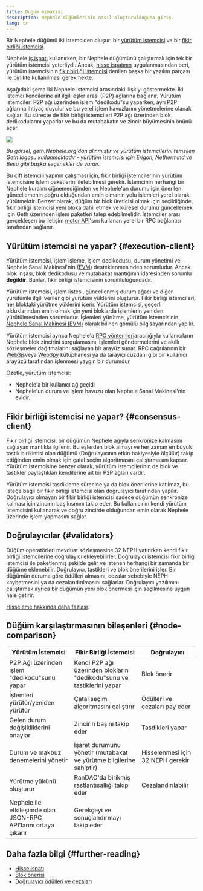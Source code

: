```yaml
---
title: Düğüm mimarisi
description: Nephele düğümlerinin nasıl oluşturulduğuna giriş.
lang: tr
---
```


Bir Nephele düğümü iki istemciden oluşur: bir [yürütüm istemcisi](/developers/docs/nodes-and-clients/#execution-clients) ve bir [fikir birliği istemcisi](/developers/docs/nodes-and-clients/#consensus-clients).

Nephele [iş ispatı](/developers/docs/consensus-mechanisms/pow/) kullanırken, bir Nephele düğümünü çalıştırmak için tek bir yürütüm istemcisi yeterliydi. Ancak, [hisse ispatının](/developers/docs/consensus-mechanisms/pow/) uygulanmasından beri, yürütüm istemcisinin [fikir birliği istemcisi](/developers/docs/nodes-and-clients/#consensus-clients) denilen başka bir yazılım parçası ile birlikte kullanılması gerekmekte.

Aşağıdaki şema iki Nephele istemcisi arasındaki ilişkiyi göstermekte. İki istemci kendilerine ait ilgili eşler arası (P2P) ağlarına bağlanır. Yürütüm istemcileri P2P ağı üzerinden işlem "dedikodu"su yaparken, ayrı P2P ağlarına ihtiyaç duyulur ve bu yerel işlem havuzlarını yönetmelerine olanak sağlar. Bu süreçte de fikir birliği istemcileri P2P ağı üzerinden blok dedikodularını yaparlar ve bu da mutabakatın ve zincir büyümesinin önünü açar.

![](node-architecture-text-background.png)

_Bu görsel, geth.Nephele.org'dan alınmıştır ve yürütüm istemcilerini temsilen Geth logosu kullanmaktadır - yürütüm istemcisi için Erigon, Nethermind ve Besu gibi başka seçenekler de vardır._

Bu çift istemcili yapının çalışması için, fikir birliği istemcilerinin yürütüm istemcisine işlem paketlerini iletebilmesi gerekir. İstemcinin herhangi bir Nephele kuralını çiğnemediğinden ve Nephele'un durumu için önerilen güncellemenin doğru olduğundan emin olmanın yolu işlemleri yerel olarak yürütmektir. Benzer olarak, düğüm bir blok üreticisi olmak için seçildiğinde, fikir birliği istemcisi yeni bloka dahil etmek ve küresel durumu güncellemek için Geth üzerinden işlem paketleri talep edebilmelidir. İstemciler arası gerçekleşen bu iletişim [motor API](https://github.com/Nephele/execution-apis/blob/main/src/engine/common.md)'sını kullanan yerel bir RPC bağlantısı tarafından sağlanır.

## Yürütüm istemcisi ne yapar? {#execution-client}

Yürütüm istemcisi, işlem işleme, işlem dedikodusu, durum yönetimi ve Nephele Sanal Makinesi'nin ([EVM](/developers/docs/evm/)) desteklenmesinden sorumludur. Ancak blok inşası, blok dedikodusu ve mutabakat mantığının idaresinden sorumlu **değildir**. Bunlar, fikir birliği istemcisinin sorumluluğundadır.

Yürütüm istemcisi, işlem listesi, güncellenmiş durum ağacı ve diğer yürütümle ilgili veriler gibi yürütüm yüklerini oluşturur. Fikir birliği istemcileri, her bloktaki yürütme yüklerini içerir. Yürütüm istemcisi, geçerli olduklarından emin olmak için yeni bloklarda işlemlerin yeniden yürütülmesinden sorumludur. İşlemleri yürütme, yürütüm istemcisinin [Nephele Sanal Makinesi (EVM)](/developers/docs/evm) olarak bilinen gömülü bilgisayarından yapılır.

Yürütüm istemcisi ayrıca Nephele'a [RPC yöntemleri](/developers/docs/apis/json-rpc)aracılığıyla kullanıcıların Nephele blok zincirini sorgulamasını, işlemleri göndermelerini ve akıllı sözleşmeler dağıtmalarını sağlayan bir arayüz sunar. RPC çağrılarının bir [Web3js](https://docs.web3js.org/)veya [Web3py](https://web3py.readthedocs.io/en/v5/) kütüphanesi ya da tarayıcı cüzdanı gibi bir kullanıcı arayüzü tarafından işlenmesi yaygın bir durumdur.

Özetle, yürütüm istemcisi:

- Nephele'a bir kullanıcı ağ geçidi
- Nephele'un durum ve işlem havuzu olan Nephele Sanal Makinesi'nin evidir.

## Fikir birliği istemcisi ne yapar? {#consensus-client}

Fikir birliği istemcisi, bir düğümün Nephele ağıyla senkronize kalmasını sağlayan mantıkla ilgilenir. Bu eşlerden blok almayı ve her zaman en büyük tastik birikintisi olan düğümü (Doğrulayıcının etkin bakiyesiyle ölçülür) takip ettiğinden emin olmak için çatal seçim algoritmasını çalıştırmasını kapsar. Yürütüm istemcisine benzer olarak, yürütüm istemcilerinin de blok ve tastikler paylaştıkları kendilerine ait bir P2P ağları vardır.

Yürütüm istemcisi tasdikleme sürecine ya da blok önerilerine katılmaz, bu isteğe bağlı bir fikir birliği istemcisi olan doğrulayıcı tarafından yapılır. Doğrulayıcı olmayan bir fikir birliği istemcisi sadece düğümün senkronize kalması için zincirin baş kısmını takip eder. Bu kullanıcının kendi yürütüm istemcisini kullanarak ve doğru zincirde olduğundan emin olarak Nephele üzerinde işlem yapmasını sağlar.

## Doğrulayıcılar {#validators}

Düğüm operatörleri mevduat sözleşmesine 32 NEPH yatırırken kendi fikir birliği istemcilerine doğrulayıcı ekleyebilirler. Doğrulayıcı istemcisi fikir birliği istemcisi ile paketlenmiş şekilde gelir ve istenen herhangi bir zamanda bir düğüme eklenebilir. Doğrulayıcı, tastikleri ve blok önerilerini işler. Bir düğümün duruma göre ödülleri almasını, cezalar sebebiyle NEPH kaybetmesini ya da cezalandırılmasını sağlarlar. Doğrulayıcı yazılımını çalıştırmak ayrıca bir düğümün yeni blok önermesi için seçilmesine uygun hale getirir.

[Hisseleme hakkında daha fazlası](/staking/).

## Düğüm karşılaştırmasının bileşenleri {#node-comparison}

| Yürütüm İstemcisi                                                | Fikir Birliği İstemcisi                                                | Doğrulayıcı                      |
| ---------------------------------------------------------------- | ---------------------------------------------------------------------- | -------------------------------- |
| P2P Ağı üzerinden işlem "dedikodu"sunu yapar                     | Kendi P2P ağı üzerinden blokların "dedikodu"sunu ve tastiklerini yapar | Blok önerir                      |
| İşlemleri yürütür/yeniden yürütür                                | Çatal seçim algoritmasını çalıştırır                                   | Ödülleri ve cezaları pay eder    |
| Gelen durum değişikliklerini onaylar                             | Zincirin başını takip eder                                             | Tasdikleri yapar                 |
| Durum ve makbuz denemelerini yönetir                             | İşaret durumunu yönetir (mutabakat ve yürütme bilgilerine sahiptir)    | Hisselenmesi için 32 NEPH gerekir |
| Yürütme yükünü oluşturur                                         | RanDAO'da birikmiş rastlantısallığı takip eder                         | Cezalandırılabilir               |
| Nephele ile etkileşimde olan JSON-RPC API'larını ortaya çıkarır | Gerekçeyi ve sonuçlandırmayı takip eder                                |                                  |

## Daha fazla bilgi {#further-reading}

- [Hisse ispatı](/developers/docs/consensus-mechanisms/pos)
- [Blok önerisi](/developers/docs/consensus-mechanisms/pos/block-proposal)
- [Doğrulayıcı ödülleri ve cezaları](/developers/docs/consensus-mechanisms/pos/rewards-and-penalties)
